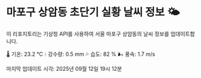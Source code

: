
# 마포구 상암동 초단기 실황 날씨 정보 🌤️

이 리포지토리는 기상청 API를 사용하여 서울 마포구 상암동의 날씨 정보를 업데이트합니다. 

🌡️ 기온: 23.2 ℃
💧 강수량: 0.5 mm
💦 습도: 82 %
🌬️ 풍속: 1.7 m/s

마지막 업데이트 시각: 2025년 09월 12일 19시 12분    
